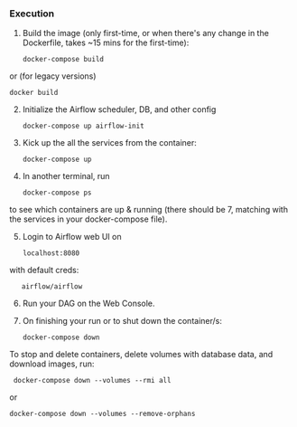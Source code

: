 


### Execution

1. Build the image (only first-time, or when there's any change in the Dockerfile, takes ~15 mins for the first-time):

       docker-compose build

or (for legacy versions)

    docker build
    
2. Initialize the Airflow scheduler, DB, and other config

       docker-compose up airflow-init

3. Kick up the all the services from the container:

       docker-compose up

4. In another terminal, run 

       docker-compose ps 

to see which containers are up & running (there should be 7, matching with the services in your docker-compose file).

5. Login to Airflow web UI on 

       localhost:8080   

with default creds: 
       
       airflow/airflow

6. Run your DAG on the Web Console.

7. On finishing your run or to shut down the container/s:

       docker-compose down
       
To stop and delete containers, delete volumes with database data, and download images, run:

     docker-compose down --volumes --rmi all
or

    docker-compose down --volumes --remove-orphans
